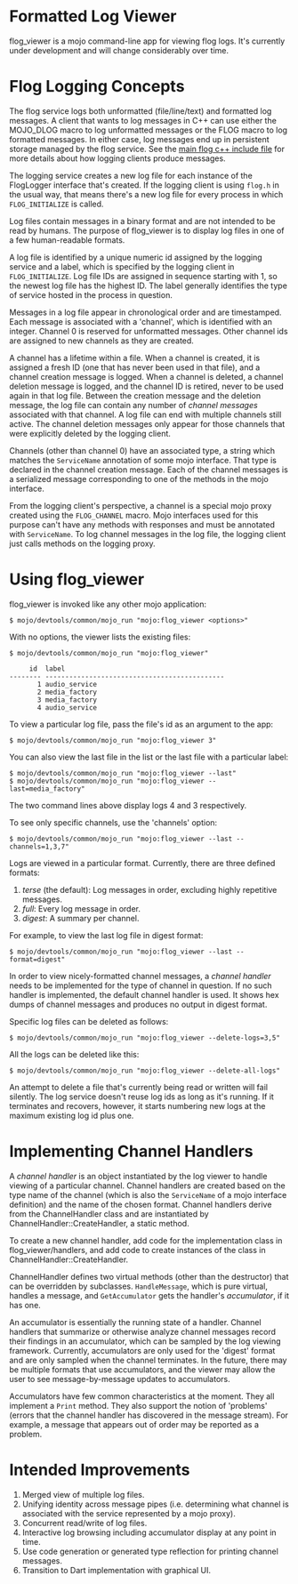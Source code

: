 Formatted Log Viewer
====

flog_viewer is a mojo command-line app for viewing flog logs. It's currently
under development and will change considerably over time.

# Flog Logging Concepts

The flog service logs both unformatted (file/line/text) and formatted log
messages. A client that wants to log messages in C++ can use either the
MOJO_DLOG macro to log unformatted messages or the FLOG macro to log formatted
messages. In either case, log messages end up in persistent storage managed by
the flog service. See the [main flog c++ include file](https://github.com/domokit/mojo/blob/master/mojo/services/flog/cpp/flog.h)
for more details about how logging clients produce messages.

The logging service creates a new log file for each instance of the FlogLogger
interface that's created. If the logging client is using `flog.h` in the usual
way, that means there's a new log file for every process in which
`FLOG_INITIALIZE` is called.

Log files contain messages in a binary format and are not intended to be read
by humans. The purpose of flog_viewer is to display log files in one of a few
human-readable formats.

A log file is identified by a unique numeric id assigned by the logging service
and a label, which is specified by the logging client in `FLOG_INITIALIZE`.
Log file IDs are assigned in sequence starting with 1, so the newest log file
has the highest ID. The label generally identifies the type of service hosted
in the process in question.

Messages in a log file appear in chronological order and are timestamped. Each
message is associated with a 'channel', which is identified with an integer.
Channel 0 is reserved for unformatted messages. Other channel ids are assigned
to new channels as they are created.

A channel has a lifetime within a file. When a channel is created, it is
assigned a fresh ID (one that has never been used in that file), and a channel
creation message is logged. When a channel is deleted, a channel deletion
message is logged, and the channel ID is retired, never to be used again in
that log file. Between the creation message and the deletion message, the log
file can contain any number of *channel messages* associated with that channel.
A log file can end with multiple channels still active. The channel deletion
messages only appear for those channels that were explicitly deleted by the
logging client.

Channels (other than channel 0) have an associated type, a string which matches
the `ServiceName` annotation of some mojo interface. That type is declared in
the channel creation message. Each of the channel messages is a serialized
message corresponding to one of the methods in the mojo interface.

From the logging client's perspective, a channel is a special mojo proxy
created using the `FLOG_CHANNEL` macro. Mojo interfaces used for this purpose
can't have any methods with responses and must be annotated with `ServiceName`.
To log channel messages in the log file, the logging client just calls methods
on the logging proxy.

# Using flog_viewer

flog_viewer is invoked like any other mojo application:

```
$ mojo/devtools/common/mojo_run "mojo:flog_viewer <options>"
```

With no options, the viewer lists the existing files:

```
$ mojo/devtools/common/mojo_run "mojo:flog_viewer"

     id  label
-------- ---------------------------------------------
       1 audio_service
       2 media_factory
       3 media_factory
       4 audio_service
```

To view a particular log file, pass the file's id as an argument to the app:

```
$ mojo/devtools/common/mojo_run "mojo:flog_viewer 3"
```

You can also view the last file in the list or the last file with a particular
label:

```
$ mojo/devtools/common/mojo_run "mojo:flog_viewer --last"
$ mojo/devtools/common/mojo_run "mojo:flog_viewer --last=media_factory"
```

The two command lines above display logs 4 and 3 respectively.

To see only specific channels, use the 'channels' option:

```
$ mojo/devtools/common/mojo_run "mojo:flog_viewer --last --channels=1,3,7"
```

Logs are viewed in a particular format. Currently, there are three defined
formats:

1. *terse* (the default): Log messages in order, excluding highly repetitive
   messages.
2. *full*: Every log message in order.
3. *digest*: A summary per channel.

For example, to view the last log file in digest format:

```
$ mojo/devtools/common/mojo_run "mojo:flog_viewer --last --format=digest"
```

In order to view nicely-formatted channel messages, a *channel handler* needs
to be implemented for the type of channel in question. If no such handler is
implemented, the default channel handler is used. It shows hex dumps of
channel messages and produces no output in digest format.

Specific log files can be deleted as follows:

```
$ mojo/devtools/common/mojo_run "mojo:flog_viewer --delete-logs=3,5"
```

All the logs can be deleted like this:
```
$ mojo/devtools/common/mojo_run "mojo:flog_viewer --delete-all-logs"
```

An attempt to delete a file that's currently being read or written will fail
silently. The log service doesn't reuse log ids as long as it's running. If it
terminates and recovers, however, it starts numbering new logs at the maximum
existing log id plus one.

# Implementing Channel Handlers

A *channel handler* is an object instantiated by the log viewer to handle
viewing of a particular channel. Channel handlers are created based on the
type name of the channel (which is also the `ServiceName` of a mojo interface
definition) and the name of the chosen format. Channel handlers derive from the
ChannelHandler class and are instantiated by ChannelHandler::CreateHandler, a
static method.

To create a new channel handler, add code for the implementation class in
flog_viewer/handlers, and add code to create instances of the class in
ChannelHandler::CreateHandler.

ChannelHandler defines two virtual methods (other than the destructor) that can
be overridden by subclasses. `HandleMessage`, which is pure virtual, handles a
message, and `GetAccumulator` gets the handler's *accumulator*, if it has one.

An accumulator is essentially the running state of a handler. Channel handlers
that summarize or otherwise analyze channel messages record their findings in
an accumulator, which can be sampled by the log viewing framework. Currently,
accumulators are only used for the 'digest' format and are only sampled when
the channel terminates. In the future, there may be multiple formats that use
accumulators, and the viewer may allow the user to see message-by-message
updates to accumulators.

Accumulators have few common characteristics at the moment. They all implement
a `Print` method. They also support the notion of 'problems' (errors that the
channel handler has discovered in the message stream). For example, a
message that appears out of order may be reported as a problem.

# Intended Improvements

1. Merged view of multiple log files.
2. Unifying identity across message pipes (i.e. determining what channel is
   associated with the service represented by a mojo proxy).
3. Concurrent read/write of log files.
4. Interactive log browsing including accumulator display at any point in time.
5. Use code generation or generated type reflection for printing channel
   messages.
6. Transition to Dart implementation with graphical UI.
